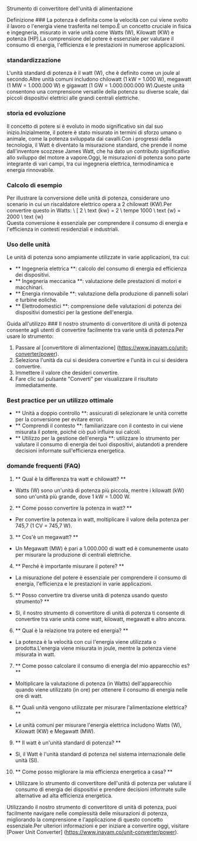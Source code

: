 Strumento di convertitore dell'unità di alimentazione

Definizione ###
La potenza è definita come la velocità con cui viene svolto il lavoro o l'energia viene trasferita nel tempo.È un concetto cruciale in fisica e ingegneria, misurato in varie unità come Watts (W), Kilowatt (KW) e potenza (HP).La comprensione del potere è essenziale per valutare il consumo di energia, l'efficienza e le prestazioni in numerose applicazioni.

### standardizzazione
L'unità standard di potenza è il watt (W), che è definito come un joule al secondo.Altre unità comuni includono chilowatt (1 kW = 1.000 W), megawatt (1 MW = 1.000.000 W) e gigawatt (1 GW = 1.000.000.000 W).Queste unità consentono una comprensione versatile della potenza su diverse scale, dai piccoli dispositivi elettrici alle grandi centrali elettriche.

### storia ed evoluzione
Il concetto di potere si è evoluto in modo significativo sin dal suo inizio.Inizialmente, il potere è stato misurato in termini di sforzo umano o animale, come la potenza sviluppata dai cavalli.Con i progressi della tecnologia, il Watt è diventato la misurazione standard, che prende il nome dall'inventore scozzese James Watt, che ha dato un contributo significativo allo sviluppo del motore a vapore.Oggi, le misurazioni di potenza sono parte integrante di vari campi, tra cui ingegneria elettrica, termodinamica e energia rinnovabile.

### Calcolo di esempio
Per illustrare la conversione delle unità di potenza, considerare uno scenario in cui un riscaldatore elettrico opera a 2 chilowatt (KW).Per convertire questo in Watts:
\ [
2 \ text {kw} = 2 \ tempe 1000 \ text {w} = 2000 \ text {w}
\
Questa conversione è essenziale per comprendere il consumo di energia e l'efficienza in contesti residenziali e industriali.

### Uso delle unità
Le unità di potenza sono ampiamente utilizzate in varie applicazioni, tra cui:
- ** Ingegneria elettrica **: calcolo del consumo di energia ed efficienza dei dispositivi.
- ** Ingegneria meccanica **: valutazione delle prestazioni di motori e macchinari.
- ** Energia rinnovabile **: valutazione della produzione di pannelli solari e turbine eoliche.
- ** Elettrodomestici **: comprensione delle valutazioni di potenza dei dispositivi domestici per la gestione dell'energia.

Guida all'utilizzo ###
Il nostro strumento di convertitore di unità di potenza consente agli utenti di convertire facilmente tra varie unità di potenza.Per usare lo strumento:
1. Passare al [convertitore di alimentazione] (https://www.inayam.co/unit-converter/power).
2. Seleziona l'unità da cui si desidera convertire e l'unità in cui si desidera convertire.
3. Immettere il valore che desideri convertire.
4. Fare clic sul pulsante "Converti" per visualizzare il risultato immediatamente.

### Best practice per un utilizzo ottimale
- ** Unità a doppio controllo **: assicurati di selezionare le unità corrette per la conversione per evitare errori.
- ** Comprendi il contesto **: familiarizzare con il contesto in cui viene misurata il potere, poiché ciò può influire sui calcoli.
- ** Utilizzo per la gestione dell'energia **: utilizzare lo strumento per valutare il consumo di energia dei tuoi dispositivi, aiutandoti a prendere decisioni informate sull'efficienza energetica.

### domande frequenti (FAQ)

1. ** Qual è la differenza tra watt e chilowatt? **
- Watts (W) sono un'unità di potenza più piccola, mentre i kilowatt (kW) sono un'unità più grande, dove 1 kW = 1.000 W.

2. ** Come posso convertire la potenza in watt? **
- Per convertire la potenza in watt, moltiplicare il valore della potenza per 745,7 (1 CV = 745,7 W).

3. ** Cos'è un megawatt? **
- Un Megawatt (MW) è pari a 1.000.000 di watt ed è comunemente usato per misurare la produzione di centrali elettriche.

4. ** Perché è importante misurare il potere? **
- La misurazione del potere è essenziale per comprendere il consumo di energia, l'efficienza e le prestazioni in varie applicazioni.

5. ** Posso convertire tra diverse unità di potenza usando questo strumento? **
- Sì, il nostro strumento di convertitore di unità di potenza ti consente di convertire tra varie unità come watt, kilowatt, megawatt e altro ancora.

6. ** Qual è la relazione tra potere ed energia? **
- La potenza è la velocità con cui l'energia viene utilizzata o prodotta.L'energia viene misurata in joule, mentre la potenza viene misurata in watt.

7. ** Come posso calcolare il consumo di energia del mio apparecchio es? **
- Moltiplicare la valutazione di potenza (in Watts) dell'apparecchio quando viene utilizzato (in ore) per ottenere il consumo di energia nelle ore di watt.

8. ** Quali unità vengono utilizzate per misurare l'alimentazione elettrica? **
- Le unità comuni per misurare l'energia elettrica includono Watts (W), Kilowatt (KW) e Megawatt (MW).

9. ** Il watt è un'unità standard di potenza? **
- Sì, il Watt è l'unità standard di potenza nel sistema internazionale delle unità (SI).

10. ** Come posso migliorare la mia efficienza energetica a casa? **
- Utilizzare lo strumento di convertitore dell'unità di potenza per valutare il consumo di energia dei dispositivi e prendere decisioni informate sulle alternative ad alta efficienza energetica.

Utilizzando il nostro strumento di convertitore di unità di potenza, puoi facilmente navigare nelle complessità delle misurazioni di potenza, migliorando la comprensione e l'applicazione di questo concetto essenziale.Per ulteriori informazioni e per iniziare a convertire oggi, visitare [Power Unit Converter] (https://www.inayam.co/unit-converter/power).